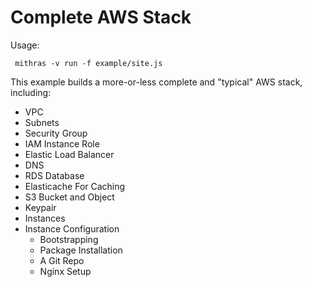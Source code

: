   
 
 # Complete AWS Stack
 
 Usage:
 
     mithras -v run -f example/site.js
 
 This example builds a more-or-less complete and "typical" AWS
 stack, including:
 
 * VPC
 * Subnets
 * Security Group
 * IAM Instance Role
 * Elastic Load Balancer
 * DNS
 * RDS Database
 * Elasticache For Caching
 * S3 Bucket and Object
 * Keypair
 * Instances
 * Instance Configuration
   * Bootstrapping
   * Package Installation
   * A Git Repo
   * Nginx Setup
 

